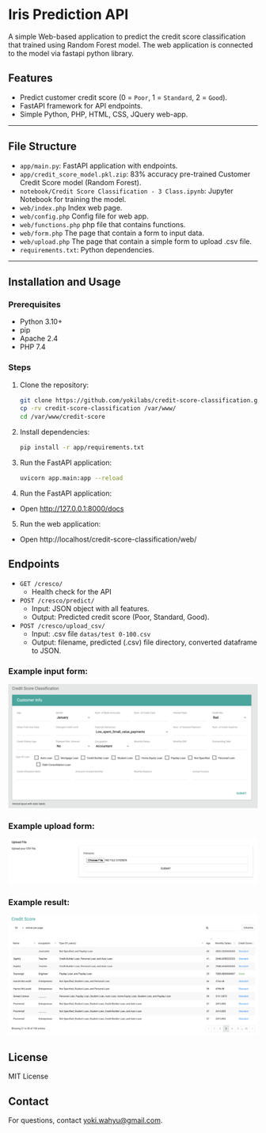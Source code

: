 # Iris Prediction API

A simple Web-based application to predict the credit score classification that trained using Random Forest model. The web application is connected to the model via fastapi python library.

## Features
- Predict customer credit score (0 = `Poor`, 1 = `Standard`, 2 = `Good`).
- FastAPI framework for API endpoints.
- Simple Python, PHP, HTML, CSS, JQuery web-app.

---

## File Structure
- `app/main.py`: FastAPI application with endpoints.
- `app/credit_score_model.pkl.zip`: 83% accuracy pre-trained Customer Credit Score model (Random Forest).
- `notebook/Credit Score Classification - 3 Class.ipynb`: Jupyter Notebook for training the model.
- `web/index.php` Index web page.
- `web/config.php` Config file for web app.
- `web/functions.php` php file that contains functions.
- `web/form.php` The page that contain a form to input data.
- `web/upload.php` The page that contain a simple form to upload .csv file.
- `requirements.txt`: Python dependencies.

---

## Installation and Usage

### Prerequisites
- Python 3.10+
- pip
- Apache 2.4
- PHP 7.4

### Steps
1. Clone the repository:
   ```bash
   git clone https://github.com/yokilabs/credit-score-classification.git
   cp -rv credit-score-classification /var/www/
   cd /var/www/credit-score
   ```

2. Install dependencies:
    ```bash
    pip install -r app/requirements.txt
    ```

3. Run the FastAPI application:
    ```bash
    uvicorn app.main:app --reload
    ```

4. Run the FastAPI application:
- Open http://127.0.0.1:8000/docs

5. Run the web application:
- Open http://localhost/credit-score-classification/web/

## Endpoints
- `GET /cresco/`
    - Health check for the API
- `POST /cresco/predict/`
    - Input: JSON object with all features.
    - Output: Predicted credit score (Poor, Standard, Good).
- `POST /cresco/upload_csv/`
    - Input: .csv file `datas/test 0-100.csv`
    - Output: filename, predicted (.csv) file directory, converted dataframe to JSON.

### Example input form:

![input form](images/Deployment-html_php.png "Input Form")

### Example upload form:

![upload form](images/upload-csv.png "Upload Form")

### Example result:

![result table](images/predict-result.png "Result Table")

## License

MIT License

## Contact

For questions, contact yoki.wahyu@gmail.com.
